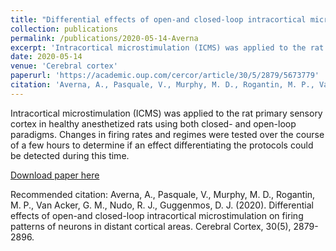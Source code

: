 ```yaml
---
title: "Differential effects of open-and closed-loop intracortical microstimulation on firing patterns of neurons in distant cortical areas"
collection: publications
permalink: /publications/2020-05-14-Averna
excerpt: 'Intracortical microstimulation (ICMS) was applied to the rat primary sensory cortex in healthy anesthetized rats using both closed- and open-loop paradigms. Changes in firing rates and regimes were tested over the course of a few hours to determine if an effect differentiating the protocols could be detected during this time.'
date: 2020-05-14
venue: 'Cerebral cortex'
paperurl: 'https://academic.oup.com/cercor/article/30/5/2879/5673779'
citation: 'Averna, A., Pasquale, V., Murphy, M. D., Rogantin, M. P., Van Acker, G. M., Nudo, R. J., Guggenmos, D. J. (2020). Differential effects of open-and closed-loop intracortical microstimulation on firing patterns of neurons in distant cortical areas. Cerebral Cortex, 30(5), 2879-2896.'
---
```

Intracortical microstimulation (ICMS) was applied to the rat primary sensory cortex in healthy anesthetized rats using both closed- and open-loop paradigms. Changes in firing rates and regimes were tested over the course of a few hours to determine if an effect differentiating the protocols could be detected during this time.

[Download paper here](https://academic.oup.com/cercor/article/30/5/2879/5673779)

Recommended citation: Averna, A., Pasquale, V., Murphy, M. D., Rogantin, M. P., Van Acker, G. M., Nudo, R. J., Guggenmos, D. J. (2020). Differential effects of open-and closed-loop intracortical microstimulation on firing patterns of neurons in distant cortical areas. Cerebral Cortex, 30(5), 2879-2896.